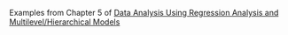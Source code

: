 Examples from Chapter 5 of [Data Analysis Using Regression Analysis and Multilevel/Hierarchical
Models](http://www.stat.columbia.edu/~gelman/arm/) 
